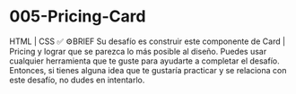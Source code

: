 # 005-Pricing-Card
HTML | CSS ✅  ⚙️BRIEF  Su desafío es construir este componente de Card | Pricing y lograr que se parezca lo más posible al diseño.  Puedes usar cualquier herramienta que te guste para ayudarte a completar el desafío. Entonces, si tienes alguna idea que te gustaría practicar y se relaciona con este desafío, no dudes en intentarlo.

